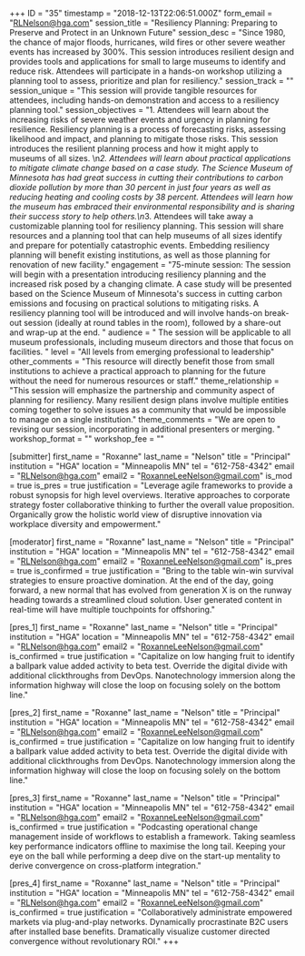 +++
ID = "35"
timestamp = "2018-12-13T22:06:51.000Z"
form_email = "RLNelson@hga.com"
session_title = "Resiliency Planning: Preparing to Preserve and Protect in an Unknown Future"
session_desc = "Since 1980, the chance of major floods, hurricanes, wild fires or other severe weather events has increased by 300%. This session introduces resilient design and provides tools and applications for small to large museums to identify and reduce risk.  Attendees will participate in a hands-on workshop utilizing a planning tool to assess, prioritize and plan for resiliency."
session_track = ""
session_unique = "This session will provide tangible resources for attendees, including hands-on demonstration and access to a resiliency planning tool."
session_objectives = "1. Attendees will learn about the increasing risks of severe weather events and urgency in planning for resilience. Resiliency planning is a process of forecasting risks, assessing likelihood and impact, and planning to mitigate those risks. This session introduces the resilient planning process and how it might apply to museums of all sizes. \n*2. Attendees will learn about practical applications to mitigate climate change based on a case study. The Science Museum of Minnesota has had great success in cutting their contributions to carbon dioxide pollution by more than 30 percent in just four years as well as reducing heating and cooling costs by 38 percent. Attendees will learn how the museum has embraced their environmental responsibility and is sharing their success story to help others.\n*3. Attendees will take away a customizable planning tool for resiliency planning.  This session will share resources and a planning tool that can help museums of all sizes identify and prepare for potentially catastrophic events. Embedding resiliency planning will benefit existing institutions, as well as those planning for renovation of new facility."
engagement = "75-minute session: The session will begin with a presentation introducing resiliency planning and the increased risk posed by a changing climate. A case study will be presented based on the Science Museum of Minnesota's success in cutting carbon emissions and focusing on practical solutions to mitigating risks. A resiliency planning tool will be introduced and will involve hands-on break-out session (ideally at round tables in the room), followed by a share-out and wrap-up at the end. "
audience = " The session will be applicable to all museum professionals, including museum directors and those that focus on facilities. "
level = "All levels from emerging professional to leadership"
other_comments = "This resource will directly benefit those from small institutions to achieve a practical approach to planning for the future without the need for numerous resources or staff."
theme_relationship = "This session will emphasize the partnership and community aspect of planning for resiliency. Many resilient design plans involve multiple entities coming together to solve issues as a community that would be impossible to manage on a single institution."
theme_comments = "We are open to revising our session, incorporating in additional presenters or merging. "
workshop_format = ""
workshop_fee = ""

[submitter]
first_name = "Roxanne"
last_name = "Nelson"
title = "Principal"
institution = "HGA"
location = "Minneapolis MN"
tel = "612-758-4342"
email = "RLNelson@hga.com"
email2 = "RoxanneLeeNelson@gmail.com"
is_mod = true
is_pres = true
justification = "Leverage agile frameworks to provide a robust synopsis for high level overviews. Iterative approaches to corporate strategy foster collaborative thinking to further the overall value proposition. Organically grow the holistic world view of disruptive innovation via workplace diversity and empowerment."

[moderator]
first_name = "Roxanne"
last_name = "Nelson"
title = "Principal"
institution = "HGA"
location = "Minneapolis MN"
tel = "612-758-4342"
email = "RLNelson@hga.com"
email2 = "RoxanneLeeNelson@gmail.com"
is_pres = true
is_confirmed = true
justification = "Bring to the table win-win survival strategies to ensure proactive domination. At the end of the day, going forward, a new normal that has evolved from generation X is on the runway heading towards a streamlined cloud solution. User generated content in real-time will have multiple touchpoints for offshoring."

[pres_1]
first_name = "Roxanne"
last_name = "Nelson"
title = "Principal"
institution = "HGA"
location = "Minneapolis MN"
tel = "612-758-4342"
email = "RLNelson@hga.com"
email2 = "RoxanneLeeNelson@gmail.com"
is_confirmed = true
justification = "Capitalize on low hanging fruit to identify a ballpark value added activity to beta test. Override the digital divide with additional clickthroughs from DevOps. Nanotechnology immersion along the information highway will close the loop on focusing solely on the bottom line."

[pres_2]
first_name = "Roxanne"
last_name = "Nelson"
title = "Principal"
institution = "HGA"
location = "Minneapolis MN"
tel = "612-758-4342"
email = "RLNelson@hga.com"
email2 = "RoxanneLeeNelson@gmail.com"
is_confirmed = true
justification = "Capitalize on low hanging fruit to identify a ballpark value added activity to beta test. Override the digital divide with additional clickthroughs from DevOps. Nanotechnology immersion along the information highway will close the loop on focusing solely on the bottom line."

[pres_3]
first_name = "Roxanne"
last_name = "Nelson"
title = "Principal"
institution = "HGA"
location = "Minneapolis MN"
tel = "612-758-4342"
email = "RLNelson@hga.com"
email2 = "RoxanneLeeNelson@gmail.com"
is_confirmed = true
justification = "Podcasting operational change management inside of workflows to establish a framework. Taking seamless key performance indicators offline to maximise the long tail. Keeping your eye on the ball while performing a deep dive on the start-up mentality to derive convergence on cross-platform integration."

[pres_4]
first_name = "Roxanne"
last_name = "Nelson"
title = "Principal"
institution = "HGA"
location = "Minneapolis MN"
tel = "612-758-4342"
email = "RLNelson@hga.com"
email2 = "RoxanneLeeNelson@gmail.com"
is_confirmed = true
justification = "Collaboratively administrate empowered markets via plug-and-play networks. Dynamically procrastinate B2C users after installed base benefits. Dramatically visualize customer directed convergence without revolutionary ROI."
+++
